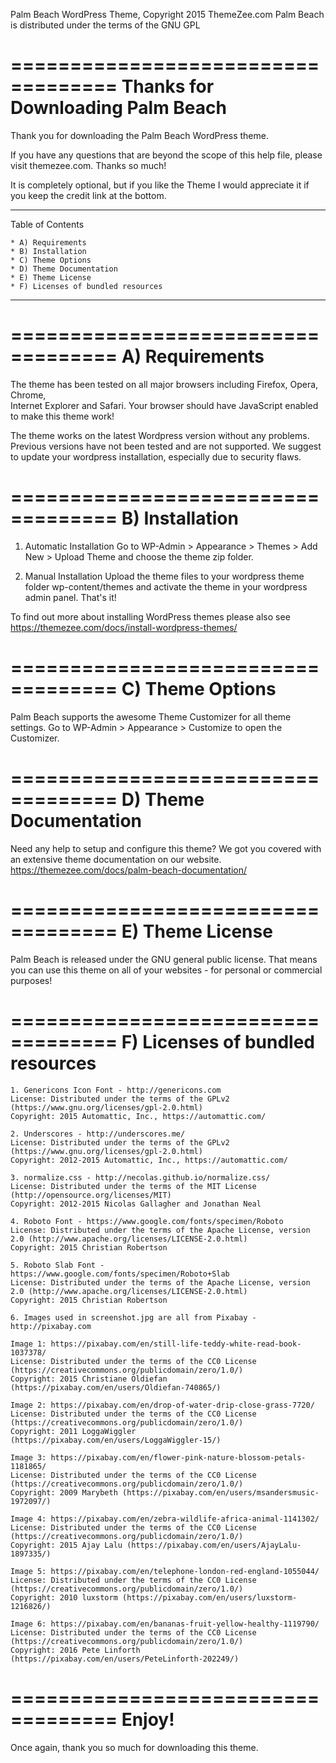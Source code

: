 Palm Beach WordPress Theme, Copyright 2015 ThemeZee.com
Palm Beach is distributed under the terms of the GNU GPL

===================================
Thanks for Downloading Palm Beach
===================================

Thank you for downloading the Palm Beach WordPress theme.

If you have any questions that are beyond the scope of this help file, 
please visit themezee.com. Thanks so much!

It is completely optional, but if you like the Theme I would appreciate it if 
you keep the credit link at the bottom.

-----------------------------------
Table of Contents

    * A) Requirements
    * B) Installation
    * C) Theme Options
    * D) Theme Documentation
    * E) Theme License
	* F) Licenses of bundled resources
-----------------------------------

===================================
A) Requirements
===================================

The theme has been tested on all major browsers including Firefox, Opera, Chrome,  
Internet Explorer and Safari. Your browser should have JavaScript enabled to make this theme work!

The theme works on the latest Wordpress version without any problems. Previous versions have not been tested
and are not supported. We suggest to update your wordpress installation, especially due to security flaws.

===================================
B) Installation
===================================

   1. Automatic Installation
      Go to WP-Admin > Appearance > Themes > Add New > Upload Theme and choose the theme zip folder.

   2. Manual Installation
      Upload the theme files to your wordpress theme folder wp-content/themes and activate the theme in
      your wordpress admin panel. That's it!

To find out more about installing WordPress themes please also see https://themezee.com/docs/install-wordpress-themes/

===================================
C) Theme Options
===================================

Palm Beach supports the awesome Theme Customizer for all theme settings. 
Go to WP-Admin > Appearance > Customize to open the Customizer.

===================================
D) Theme Documentation
===================================

Need any help to setup and configure this theme? We got you covered with an extensive theme documentation on our website.
https://themezee.com/docs/palm-beach-documentation/

===================================
E) Theme License
===================================

Palm Beach is released under the GNU general public license. 
That means you can use this theme on all of your websites - for personal or commercial purposes!

===================================
F) Licenses of bundled resources
===================================

	1. Genericons Icon Font - http://genericons.com
	License: Distributed under the terms of the GPLv2 (https://www.gnu.org/licenses/gpl-2.0.html)
	Copyright: 2015 Automattic, Inc., https://automattic.com/
	
	2. Underscores - http://underscores.me/
	License: Distributed under the terms of the GPLv2 (https://www.gnu.org/licenses/gpl-2.0.html)
	Copyright: 2012-2015 Automattic, Inc., https://automattic.com/

	3. normalize.css - http://necolas.github.io/normalize.css/
	License: Distributed under the terms of the MIT License (http://opensource.org/licenses/MIT)
	Copyright: 2012-2015 Nicolas Gallagher and Jonathan Neal
	
	4. Roboto Font - https://www.google.com/fonts/specimen/Roboto
	License: Distributed under the terms of the Apache License, version 2.0 (http://www.apache.org/licenses/LICENSE-2.0.html)
	Copyright: 2015 Christian Robertson
	
	5. Roboto Slab Font - https://www.google.com/fonts/specimen/Roboto+Slab
	License: Distributed under the terms of the Apache License, version 2.0 (http://www.apache.org/licenses/LICENSE-2.0.html)
	Copyright: 2015 Christian Robertson
	
	6. Images used in screenshot.jpg are all from Pixabay - http://pixabay.com
	
	Image 1: https://pixabay.com/en/still-life-teddy-white-read-book-1037378/
	License: Distributed under the terms of the CC0 License (https://creativecommons.org/publicdomain/zero/1.0/)
	Copyright: 2015 Christiane Oldiefan (https://pixabay.com/en/users/Oldiefan-740865/)
	
	Image 2: https://pixabay.com/en/drop-of-water-drip-close-grass-7720/
	License: Distributed under the terms of the CC0 License (https://creativecommons.org/publicdomain/zero/1.0/)
	Copyright: 2011 LoggaWiggler (https://pixabay.com/en/users/LoggaWiggler-15/)
	
	Image 3: https://pixabay.com/en/flower-pink-nature-blossom-petals-1181865/
	License: Distributed under the terms of the CC0 License (https://creativecommons.org/publicdomain/zero/1.0/)
	Copyright: 2009 Marybeth (https://pixabay.com/en/users/msandersmusic-1972097/)
	
	Image 4: https://pixabay.com/en/zebra-wildlife-africa-animal-1141302/
	License: Distributed under the terms of the CC0 License (https://creativecommons.org/publicdomain/zero/1.0/)
	Copyright: 2015 Ajay Lalu (https://pixabay.com/en/users/AjayLalu-1897335/)
	
	Image 5: https://pixabay.com/en/telephone-london-red-england-1055044/
	License: Distributed under the terms of the CC0 License (https://creativecommons.org/publicdomain/zero/1.0/)
	Copyright: 2010 luxstorm (https://pixabay.com/en/users/luxstorm-1216826/)
	
	Image 6: https://pixabay.com/en/bananas-fruit-yellow-healthy-1119790/
	License: Distributed under the terms of the CC0 License (https://creativecommons.org/publicdomain/zero/1.0/)
	Copyright: 2016 Pete Linforth (https://pixabay.com/en/users/PeteLinforth-202249/)

===================================
Enjoy!
===================================

Once again, thank you so much for downloading this theme. 
